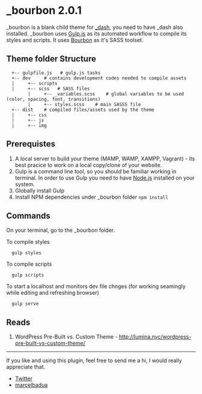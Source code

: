 # _bourbon 2.0.1

_bourbon is a blank child theme for [_dash](https://github.com/marcelbadua/_dash), you need to have _dash also installed. _bourbon uses [Gulp.js](https://gulpjs.com/) as its automated workflow to compile its styles and scripts. It uses [Bourbon](https://www.bourbon.io/) as it's SASS toolset. 

## Theme folder Structure

      +-- gulpfile.js   # gulp.js tasks
      +-- dev     # contains development codes needed to compile assets
      |     +-- scripts
      |     +-- scss   # SASS files
            |     +-- _variables.scss    # global variables to be used (color, spacing, font, transitions)
            |     +-- styles.scss    # main SASSS file
      +-- dist    # compiled files/assets used by the theme
      |     +-- css
      |     +-- js
      |     +-- img

## Prerequistes

1. A local server to build your theme (MAMP, WAMP, XAMPP, Vagrant) - its best pracice to work on a local copy/clone of your website.
1. Gulp is a command line tool, so you should be familiar working in terminal. In order to use Gulp you need to have [Node.js](https://nodejs.org/en/) installed on your system.
1. Globally install Gulp
1. Install NPM dependencies under _bourbon folder `npm install`

## Commands

On your terminal, go to the _bourbon folder.

To compile styles

      gulp styles

To compile scripts

      gulp scripts

To start a localhost and monitors dev file chnges (for working seamingly while editing and refreshing browser)

      gulp serve
      
## Reads

1. WordPress Pre-Built vs. Custom Theme - http://lumina.nyc/wordpress-pre-built-vs-custom-theme/

---

If you like and using this plugin, feel free to send me a hi, I would really appreciate that.

 - [Twitter](https://twitter.com/marcelbadua)
 - [marcelbadua](http://marcelbadua.com/)
